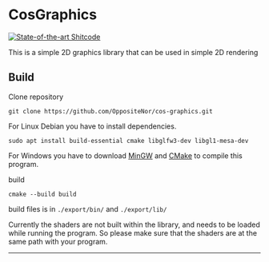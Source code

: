 # CosGraphics

[![State-of-the-art Shitcode](https://img.shields.io/static/v1?label=State-of-the-art&message=Shitcode&color=7B5804)](https://github.com/trekhleb/state-of-the-art-shitcode)

This is a simple 2D graphics library that can be used in simple 2D rendering 

## Build

Clone repository

```
git clone https://github.com/OppositeNor/cos-graphics.git
```

For Linux Debian you have to install dependencies.


```
sudo apt install build-essential cmake libglfw3-dev libgl1-mesa-dev
```

For Windows you have to download [MinGW](https://www.mingw-w64.org) and [CMake](https://cmake.org/) to compile this program.

build
```
cmake --build build
```

build files is in `./export/bin/` and `./export/lib/`

Currently the shaders are not built within the library, and needs to be loaded while running the program. So please make sure that the shaders are at the same path with your program.

---